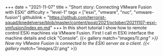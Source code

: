 +++
date = "2021-11-07"
title = "Short story: Connecting VMware Fusion with ESXi"
difficulty = "level-1"
tags = ["esxi", "vmware", "nuc", "vmware-fusion"]
githublink = "https://github.com/terrorist-squad/knedelverse/blob/master/content/post/2021/october/20211107-esxi-vmfusion/index.en.md"
+++
In this short tutorial I show how to remote control ESXi machines via VMware Fusion. First I call m ESXi interface the machine details and click "Console".
{{< gallery match="images/1/*.png" >}}
Now my VMware Fusion is connected to the ESXi server as a client.
{{< gallery match="images/2/*.png" >}}

